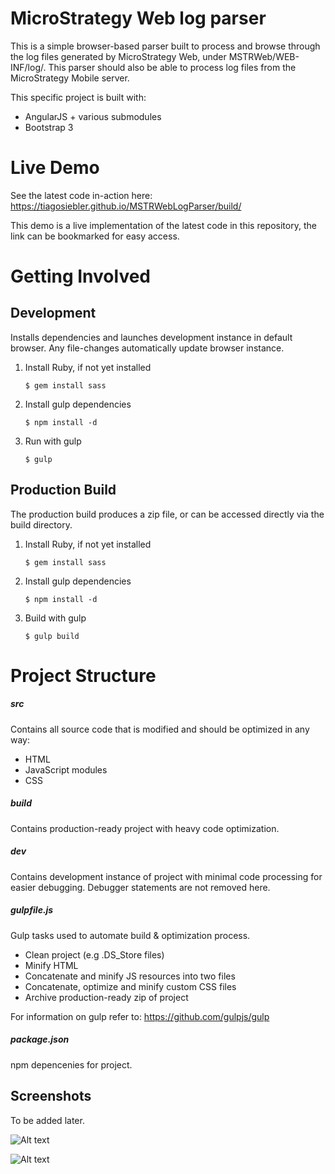 # MicroStrategy Web log parser

This is a simple browser-based parser built to process and browse through the log files generated by MicroStrategy Web, under MSTRWeb/WEB-INF/log/. This parser should also be able to process log files from the MicroStrategy Mobile server.

This specific project is built with:
* AngularJS + various submodules
* Bootstrap 3

# Live Demo
See the latest code in-action here:
https://tiagosiebler.github.io/MSTRWebLogParser/build/

This demo is a live implementation of the latest code in this repository, the link can be bookmarked for easy access.


# Getting Involved
## Development 
Installs dependencies and launches development instance in default browser. Any file-changes automatically update browser instance.

1. Install Ruby, if not yet installed

	```
	$ gem install sass
	```
2. Install gulp dependencies

	```
	$ npm install -d
	```
3. Run with gulp

	```
	$ gulp
	```


## Production Build
The production build produces a zip file, or can be accessed directly via the build directory.

1. Install Ruby, if not yet installed

	```
	$ gem install sass
	```
2. Install gulp dependencies

	```
	$ npm install -d
	```
3. Build with gulp

	```
	$ gulp build
	```


# Project Structure
##### src
Contains all source code that is modified and should be optimized in any way:
* HTML
* JavaScript modules
* CSS

##### build
Contains production-ready project with heavy code optimization.

##### dev
Contains development instance of project with minimal code processing for easier debugging. Debugger statements are not removed here.

##### gulpfile.js
Gulp tasks used to automate build & optimization process. 
* Clean project (e.g .DS_Store files)
* Minify HTML
* Concatenate and minify JS resources into two files
* Concatenate, optimize and minify custom CSS files
* Archive production-ready zip of project

For information on gulp refer to: https://github.com/gulpjs/gulp

##### package.json
npm depencenies for project.

Screenshots
-----------
To be added later.

![Alt text](https://raw.githubusercontent.com/tiagosiebler/repo/master/screenshots/screen1.png "Main Interface")

![Alt text](https://raw.githubusercontent.com/tiagosiebler/repo/master/screenshots/screen2.png "Versions Interface")
